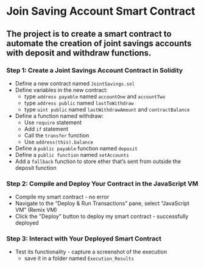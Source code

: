 # Join Saving Account Smart Contract

## The project is to create a smart contract to automate the creation of joint savings accounts with deposit and withdraw functions.

### Step 1: Create a Joint Savings Account Contract in Solidity
* Define a new contract named `JointSavings.sol`
* Define variables in the new contract:
  - type `address payable` named `accountOne` and `accountTwo`
  - type `address public` named `lastToWithdraw`
  - type `uint public` named `lastWithdrawAmount` and `contractBalance`
* Define a function named withdraw:
  - Use `require` statement
  - Add `if` statement
  - Call the `transfer` function
  - Use `address(this).balance`
* Define a `public payable` function named `deposit`
* Define a `public function` named `setAccounts`
* Add a `fallback` function to store ether that’s sent from outside the deposit function

### Step 2: Compile and Deploy Your Contract in the JavaScript VM
* Compile my smart contract - no error
* Navigate to the “Deploy & Run Transactions” pane, select “JavaScript VM” (Remix VM)
* Click the "Deploy" button to deploy my smart contract - successfully deployed

### Step 3: Interact with Your Deployed Smart Contract
* Test its functionality - capture a screenshot of the execution
  - save it in a folder named `Execution_Results`
